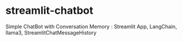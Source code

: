 # streamlit-chatbot
Simple ChatBot with Conversation Memory : Streamlit App, LangChain, llama3, StreamlitChatMessageHistory
